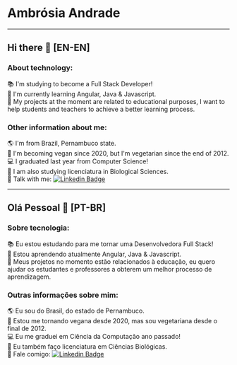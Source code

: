 <!--
**ambrosiaandrade/ambrosiaandrade** is a ✨ _special_ ✨ repository because its `README.md` (this file) appears on your GitHub profile.

Here are some ideas to get you started:

- 🔭 I’m currently working on ...
- 🌱 I’m currently learning ...
- 👯 I’m looking to collaborate on ...
- 🤔 I’m looking for help with ...
- 💬 Ask me about ...
- 📫 How to reach me: ...
- 😄 Pronouns: ...
- ⚡ Fun fact: ...
-->

# Ambrósia Andrade

-------------------

## Hi there 👋 [EN-EN]

### About technology:

:books: I'm studying to become a Full Stack Developer! <br />
:notebook: I'm currently learning Angular, Java & Javascript. <br />
:dart: My projects at the moment are related to educational purposes, I want to help students and teachers to achieve a better learning process. <br />

### Other information about me:

:earth_americas: I'm from Brazil, Pernambuco state. <br />
:seedling: I'm becoming vegan since 2020, but I'm vegetarian since the end of 2012. <br />
:computer: I graduated last year from Computer Science! <br />
:deciduous_tree: I am also studying licenciatura in Biological Sciences. <br />
:email: Talk with me: [![Linkedin Badge](https://img.shields.io/badge/-ambrosiaandrade-blue?style=flat-square&logo=Linkedin&logoColor=white&link=https://www.linkedin.com/in/ambrosiaandrade/)](https://www.linkedin.com/in/ambrosiaandrade/) 

--------------

## Olá Pessoal 👋 [PT-BR]

### Sobre tecnologia:

:books: Eu estou estudando para me tornar uma Desenvolvedora Full Stack! <br />
:notebook: Estou aprendendo atualmente Angular, Java & Javascript. <br />
:dart: Meus projetos no momento estão relacionados à educação, eu quero ajudar os estudantes e professores a obterem um melhor processo de aprendizagem. <br />

### Outras informações sobre mim:

:earth_americas: Eu sou do Brasil, do estado de Pernambuco. <br />
:seedling: Estou me tornando vegana desde 2020, mas sou vegetariana desde o final de 2012. <br />
:computer: Eu me graduei em Ciência da Computação ano passado! <br />
:deciduous_tree: Eu também faço licenciatura em Ciências Biológicas. <br />
:email: Fale comigo: [![Linkedin Badge](https://img.shields.io/badge/-ambrosiaandrade-blue?style=flat-square&logo=Linkedin&logoColor=white&link=https://www.linkedin.com/in/ambrosiaandrade/)](https://www.linkedin.com/in/ambrosiaandrade/) 
